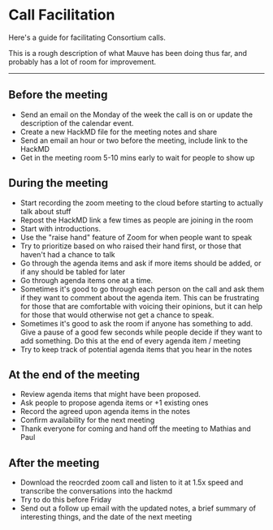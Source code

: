 # Call Facilitation

Here's a guide for facilitating Consortium calls.

This is a rough description of what Mauve has been doing thus far, and probably has a lot of room for 
improvement.

---

## Before the meeting

- Send an email on the Monday of the week the call is on or update the description of the calendar event.
- Create a new HackMD file for the meeting notes and share
- Send an email an hour or two before the meeting, include link to the HackMD
- Get in the meeting room 5-10 mins early to wait for people to show up

## During the meeting

- Start recording the zoom meeting to the cloud before starting to actually talk about stuff
- Repost the HackMD link a few times as people are joining in the room
- Start with introductions.
- Use the "raise hand" feature of Zoom for when people want to speak
- Try to prioritize based on who raised their hand first, or those that haven't had a chance to talk
- Go through the agenda items and ask if more items should be added, or if any should be tabled for later
- Go through agenda items one at a time.
- Sometimes it's good to go through each person on the call and ask them if they want to comment about the 
agenda item. This can be frustrating for those that are comfortable with voicing their opinions, but it can help 
for those that would otherwise not get a chance to speak.
- Sometimes it's good to ask the room if anyone has something to add. Give a pause of a good few seconds while 
people decide if they want to add something. Do this at the end of every agenda item / meeting
- Try to keep track of potential agenda items that you hear in the notes

## At the end of the meeting

- Review agenda items that might have been proposed.
- Ask people to propose agenda items or +1 existing ones
- Record the agreed upon agenda items in the notes
- Confirm availability for the next meeting
- Thank everyone for coming and hand off the meeting to Mathias and Paul

## After the meeting

- Download the reocrded zoom call and listen to it at 1.5x speed and transcribe the conversations into the hackmd
- Try to do this before Friday
- Send out a follow up email with the updated notes, a brief summary of interesting things, and the date of the 
next meeting




